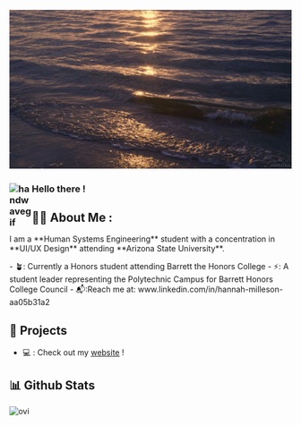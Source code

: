 ![Banner Gif](giphy.gif) 
### <img alt="handwavegif" src="https://user-images.githubusercontent.com/39513876/112366216-8cfe7400-8cfe-11eb-8116-7d3dbae20e97.gif" width='40' align="left"/> Hello there !

## 👩‍💼 About Me :
 <div>
  I am a **Human Systems Engineering** student with a concentration in **UI/UX Design** attending **Arizona State University**. 
  </div>
 <p></p>
- 🪴: Currently a Honors student attending Barrett the Honors College
- ⚡: A student leader representing the Polytechnic Campus for Barrett Honors College Council
- 📬:Reach me at: www.linkedin.com/in/hannah-milleson-aa05b31a2
 </p>

## 🎨 Projects
- 💻 : Check out my <u>[website]([https://hannahymilleson.wixsite.com/webfolio/projects-6])</u> !


## 📊 Github Stats
<img src="https://github-readme-stats.vercel.app/api/top-langs?username=madushadhanushka&show_icons=true&locale=en&layout=compact&theme=chartreuse-dark" alt="ovi" />
